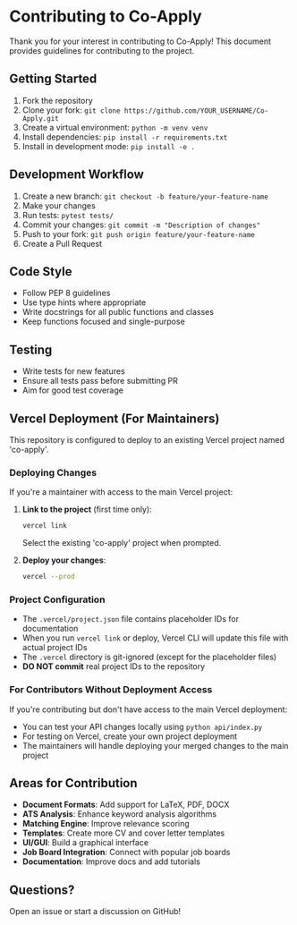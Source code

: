 # Contributing to Co-Apply

Thank you for your interest in contributing to Co-Apply! This document provides guidelines for contributing to the project.

## Getting Started

1. Fork the repository
2. Clone your fork: `git clone https://github.com/YOUR_USERNAME/Co-Apply.git`
3. Create a virtual environment: `python -m venv venv`
4. Install dependencies: `pip install -r requirements.txt`
5. Install in development mode: `pip install -e .`

## Development Workflow

1. Create a new branch: `git checkout -b feature/your-feature-name`
2. Make your changes
3. Run tests: `pytest tests/`
4. Commit your changes: `git commit -m "Description of changes"`
5. Push to your fork: `git push origin feature/your-feature-name`
6. Create a Pull Request

## Code Style

- Follow PEP 8 guidelines
- Use type hints where appropriate
- Write docstrings for all public functions and classes
- Keep functions focused and single-purpose

## Testing

- Write tests for new features
- Ensure all tests pass before submitting PR
- Aim for good test coverage

## Vercel Deployment (For Maintainers)

This repository is configured to deploy to an existing Vercel project named 'co-apply'.

### Deploying Changes

If you're a maintainer with access to the main Vercel project:

1. **Link to the project** (first time only):
   ```bash
   vercel link
   ```
   Select the existing 'co-apply' project when prompted.

2. **Deploy your changes**:
   ```bash
   vercel --prod
   ```

### Project Configuration

- The `.vercel/project.json` file contains placeholder IDs for documentation
- When you run `vercel link` or deploy, Vercel CLI will update this file with actual project IDs
- The `.vercel` directory is git-ignored (except for the placeholder files)
- **DO NOT commit** real project IDs to the repository

### For Contributors Without Deployment Access

If you're contributing but don't have access to the main Vercel deployment:
- You can test your API changes locally using `python api/index.py`
- For testing on Vercel, create your own project deployment
- The maintainers will handle deploying your merged changes to the main project

## Areas for Contribution

- **Document Formats**: Add support for LaTeX, PDF, DOCX
- **ATS Analysis**: Enhance keyword analysis algorithms
- **Matching Engine**: Improve relevance scoring
- **Templates**: Create more CV and cover letter templates
- **UI/GUI**: Build a graphical interface
- **Job Board Integration**: Connect with popular job boards
- **Documentation**: Improve docs and add tutorials

## Questions?

Open an issue or start a discussion on GitHub!
